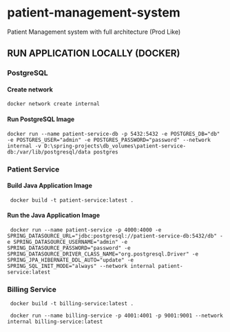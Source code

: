 # patient-management-system
Patient Management system with full architecture (Prod Like)

## RUN APPLICATION LOCALLY (DOCKER)
### PostgreSQL
#### Create network
```shell
docker network create internal
```

#### Run PostgreSQL Image
```shell
docker run --name patient-service-db -p 5432:5432 -e POSTGRES_DB="db" -e POSTGRES_USER="admin" -e POSTGRES_PASSWORD="password" --network internal -v D:\spring-projects\db_volumes\patient-service-db:/var/lib/postgresql/data postgres
```
### Patient Service

#### Build Java Application Image
```shell
 docker build -t patient-service:latest . 
```

#### Run the Java Application Image
```shell
 docker run --name patient-service -p 4000:4000 -e SPRING_DATASOURCE_URL="jdbc:postgresql://patient-service-db:5432/db" -e SPRING_DATASOURCE_USERNAME="admin" -e SPRING_DATASOURCE_PASSWORD="password" -e SPRING_DATASOURCE_DRIVER_CLASS_NAME="org.postgresql.Driver" -e SPRING_JPA_HIBERNATE_DDL_AUTO="update" -e SPRING_SQL_INIT_MODE="always" --network internal patient-service:latest
```

### Billing Service
```shell
 docker build -t billing-service:latest . 
```
```shell
 docker run --name billing-service -p 4001:4001 -p 9001:9001 --network internal billing-service:latest
```